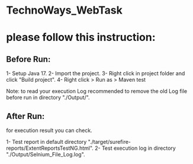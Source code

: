 # TechnoWays_WebTask
please follow this instruction:
===============================
Before Run:
-----------
1- Setup Java 17.
2- Import the project.
3- Right click in project folder and click "Build project".
4- Right click > Run as > Maven test

Note: to read your execution Log recommended to remove the old Log file before run in directory "./Output/".

After Run:
----------
for execution result you can check.

1- Test report in default directory "./target/surefire-reports/ExtentReportsTestNG.html".
2- Test execution log in directory "./Output/Selnium_File_Log.log".
